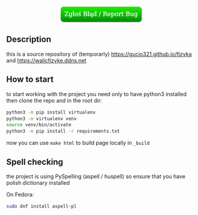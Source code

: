<!--
# NOTE 
<image align="left" src="https://user-images.githubusercontent.com/242652/138285004-b27d55b3-163b-4fe3-a8ff-6c34518044bd.png">
This project is currently deprecated and not developed anymore.
If you're interessted in making it alive again, please [Open an issue](https://github.com/gucio321/fizyka/issues/new)
to talk with me about it.
Despite some of references below may not work anymore, you can still visit this website at
https://gucio321.github.io/fizyka

Thanx!
gucio321 <gucio321@users.noreply.github.com> - editor-in-chief of "Zadania z Fizyki - Dokumentacja" website
<br clear="all" />
-->

<p align="center">
<a href="https://github.com/gucio321/fizyka/issues/new">
<img src="./docs/report-bug-button.png">
</a>
</p>

## Description

this is a source repository of (temporarly) https://gucio321.github.io/fizyka
and https://walicfizyke.ddns.net

## How to start

to start working with the project you need only to have python3 installed
then clone the repo and in the root dir:

```sh
python3 -m pip install virtualenv
python3 -m virtualenv venv
source venv/bin/activate
python3 -m pip install -r requirements.txt
```

now you can use `make html` to build page locally in `_build`

## Spell checking

the project is using PySpelling (aspell / huspell) so ensure that
you have polish dictionary installed

On Fedora:
```sh
sudo dnf install aspell-pl
```
